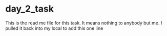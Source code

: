 # day_2_task
This is the read me file for this task.  It means nothing to anybody but me.
I pulled it back into my local to add this one line
